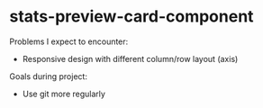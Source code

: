 # stats-preview-card-component

Problems I expect to encounter:
- Responsive design with different column/row layout (axis)

Goals during project:
- Use git more regularly